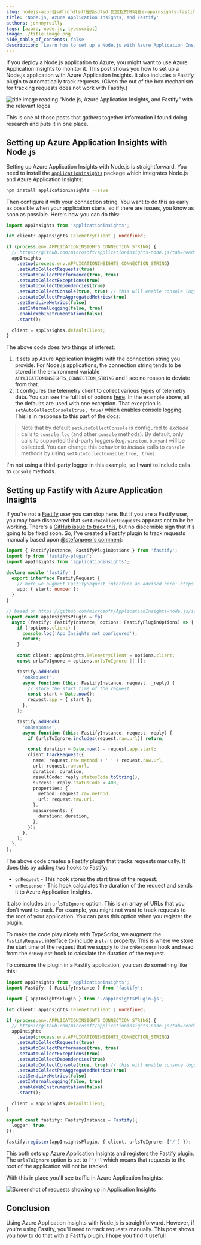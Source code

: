 ```yaml
---
slug: nodejs-azur但sdfsdfdfsdf是感sdfsd 觉宽松的环境看e-appinsights-fastify
title: 'Node.js, Azure Application Insights, and Fastify'
authors: johnnyreilly
tags: [azure, node.js, typescript]
image: ./title-image.png
hide_table_of_contents: false
description: 'Learn how to set up a Node.js with Azure Application Insights and Fastify.'
---
```


If you deploy a Node.js application to Azure, you might want to use Azure Application Insights to monitor it. This post shows you how to set up a Node.js application with Azure Application Insights. It also includes a Fastify plugin to automatically track requests. (Given the out of the box mechanism for tracking requests does not work with Fastify.)

![title image reading "Node.js, Azure Application Insights, and Fastify" with the relevant logos](title-image.png)

This is one of those posts that gathers together information I found doing research and puts it in one place.

<!--truncate-->

## Setting up Azure Application Insights with Node.js

Setting up Azure Application Insights with Node.js is straightforward. You need to install the [`applicationinsights`](https://github.com/microsoft/ApplicationInsights-node.js) package which integrates Node.js and Azure Application Insights:

```sh
npm install applicationinsights --save
```

Then configure it with your connection string. You want to do this as early as possible when your application starts, so if there are issues, you know as soon as possible. Here's how you can do this:

```ts
import appInsights from 'applicationinsights';

let client: appInsights.TelemetryClient | undefined;

if (process.env.APPLICATIONINSIGHTS_CONNECTION_STRING) {
  // https://github.com/microsoft/applicationinsights-node.js?tab=readme-ov-file#configuration
  appInsights
    .setup(process.env.APPLICATIONINSIGHTS_CONNECTION_STRING)
    .setAutoCollectRequests(true)
    .setAutoCollectPerformance(true, true)
    .setAutoCollectExceptions(true)
    .setAutoCollectDependencies(true)
    .setAutoCollectConsole(true, true) // this will enable console logging
    .setAutoCollectPreAggregatedMetrics(true)
    .setSendLiveMetrics(false)
    .setInternalLogging(false, true)
    .enableWebInstrumentation(false)
    .start();

  client = appInsights.defaultClient;
}
```

The above code does two things of interest:

1. It sets up Azure Application Insights with the connection string you provide. For Node.js applications, the connection string tends to be stored in the environment variable `APPLICATIONINSIGHTS_CONNECTION_STRING` and I see no reason to deviate from that.
2. It configures the telemetry client to collect various types of telemetry data. You can see the full list of options [here](https://github.com/microsoft/applicationinsights-node.js?tab=readme-ov-file#configuration). In the example above, all the defaults are used with one exception. That exception is `setAutoCollectConsole(true, true)` which enables console logging. This is in response to this part of the docs:

> Note that by default `setAutoCollectConsole` is configured to _exclude_ calls to `console.log`
> (and other `console` methods). By default, only calls to supported third-party loggers
> (e.g. `winston`, `bunyan`) will be collected. You can change this behavior to _include_ calls
> to `console` methods by using `setAutoCollectConsole(true, true)`.

I'm not using a third-party logger in this example, so I want to include calls to `console` methods.

## Setting up Fastify with Azure Application Insights

If you're not a [Fastify](https://fastify.dev/) user you can stop here. But if you are a Fastify user, you may have discovered that `setAutoCollectRequests` appears not to be be working. There's a [GitHub issue to track this](https://github.com/microsoft/ApplicationInsights-node.js/issues/627), but no discernible sign that it's going to be fixed soon. So, I've created a Fastify plugin to track requests manually based upon [@stefanpeer's comment](https://github.com/microsoft/ApplicationInsights-node.js/issues/627#issuecomment-2194527018):

```ts
import { FastifyInstance, FastifyPluginOptions } from 'fastify';
import fp from 'fastify-plugin';
import appInsights from 'applicationinsights';

declare module 'fastify' {
  export interface FastifyRequest {
    // here we augment FastifyRequest interface as advised here: https://fastify.dev/docs/latest/Reference/Hooks/#using-hooks-to-inject-custom-properties
    app: { start: number };
  }
}

// based on https://github.com/microsoft/ApplicationInsights-node.js/issues/627#issuecomment-2194527018
export const appInsightsPlugin = fp(
  async (fastify: FastifyInstance, options: FastifyPluginOptions) => {
    if (!options.client) {
      console.log('App Insights not configured');
      return;
    }

    const client: appInsights.TelemetryClient = options.client;
    const urlsToIgnore = options.urlsToIgnore || [];

    fastify.addHook(
      'onRequest',
      async function (this: FastifyInstance, request, _reply) {
        // store the start time of the request
        const start = Date.now();
        request.app = { start };
      },
    );

    fastify.addHook(
      'onResponse',
      async function (this: FastifyInstance, request, reply) {
        if (urlsToIgnore.includes(request.raw.url)) return;

        const duration = Date.now() - request.app.start;
        client.trackRequest({
          name: request.raw.method + ' ' + request.raw.url,
          url: request.raw.url,
          duration: duration,
          resultCode: reply.statusCode.toString(),
          success: reply.statusCode < 400,
          properties: {
            method: request.raw.method,
            url: request.raw.url,
          },
          measurements: {
            duration: duration,
          },
        });
      },
    );
  },
);
```

The above code creates a Fastify plugin that tracks requests manually. It does this by adding two hooks to Fastify:

- `onRequest` - This hook stores the start time of the request.
- `onResponse` - This hook calculates the duration of the request and sends it to Azure Application Insights.

It also includes an `urlsToIgnore` option. This is an array of URLs that you don't want to track. For example, you might not want to track requests to the root of your application. You can pass this option when you register the plugin.

To make the code play nicely with TypeScript, we augment the `FastifyRequest` interface to include a `start` property. This is where we store the start time of the request that we supply to the `onResponse` hook and read from the `onRequest` hook to calculate the duration of the request.

To consume the plugin in a Fastify application, you can do something like this:

```ts
import appInsights from 'applicationinsights';
import Fastify, { FastifyInstance } from 'fastify';

import { appInsightsPlugin } from './appInsightsPlugin.js';

let client: appInsights.TelemetryClient | undefined;

if (process.env.APPLICATIONINSIGHTS_CONNECTION_STRING) {
  // https://github.com/microsoft/applicationinsights-node.js?tab=readme-ov-file#configuration
  appInsights
    .setup(process.env.APPLICATIONINSIGHTS_CONNECTION_STRING)
    .setAutoCollectRequests(true)
    .setAutoCollectPerformance(true, true)
    .setAutoCollectExceptions(true)
    .setAutoCollectDependencies(true)
    .setAutoCollectConsole(true, true) // this will enable console logging
    .setAutoCollectPreAggregatedMetrics(true)
    .setSendLiveMetrics(false)
    .setInternalLogging(false, true)
    .enableWebInstrumentation(false)
    .start();

  client = appInsights.defaultClient;
}

export const fastify: FastifyInstance = Fastify({
  logger: true,
});

fastify.register(appInsightsPlugin, { client, urlsToIgnore: ['/'] });
```

This both sets up Azure Application Insights and registers the Fastify plugin. The `urlsToIgnore` option is set to `['/']` which means that requests to the root of the application will not be tracked.

With this in place you'll see traffic in Azure Application Insights:

![Screenshot of requests showing up in Application Insights](screenshot-app-insights-requests.png)

## Conclusion

Using Azure Application Insights with Node.js is straightforward. However, if you're using Fastify, you'll need to track requests manually. This post shows you how to do that with a Fastify plugin. I hope you find it useful!
